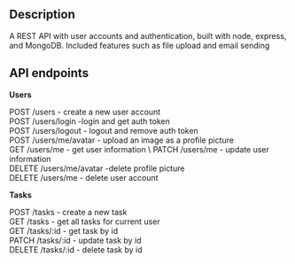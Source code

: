 ## Description

A REST API with user accounts and authentication, built with node, express, and MongoDB. Included features such as file upload and email sending

## API endpoints

**Users**

POST /users - create a new user account \
POST /users/login -login and get auth token \
POST /users/logout - logout and remove auth token \
POST /users/me/avatar - upload an image as a profile picture \
GET /users/me - get user information \ 
PATCH /users/me - update user information \
DELETE /users/me/avatar -delete profile picture \
DELETE /users/me - delete user account 

**Tasks**

POST /tasks - create a new task \
GET /tasks - get all tasks for current user \
GET /tasks/:id - get task by id \
PATCH /tasks/:id - update task by id \
DELETE /tasks/:id - delete task by id  
